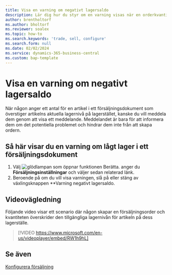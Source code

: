 ```yaml
---
title: Visa en varning om negativt lagersaldo
description: Lär dig hur du styr om en varning visas när en orderkvantitet överskrider lagernivåerna för en artikel.
author: brentholtorf
ms.author: bholtorf
ms.reviewer: soalex
ms.topic: how-to
ms.search.keywords: 'trade, sell, configure'
ms.search.form: null
ms.date: 02/02/2024
ms.service: dynamics-365-business-central
ms.custom: bap-template
---
```


# Visa en varning om negativt lagersaldo

När någon anger ett antal för en artikel i ett försäljningsdokument som överstiger artikelns aktuella lagernivå på lagerstället, kanske du vill meddela dem genom att visa ett meddelande. Meddelandet är bara för att informera dem om det potentiella problemet och hindrar dem inte från att skapa ordern.

## Så här visar du en varning om lågt lager i ett försäljningsdokument

1. Välj ![glödlampan som öppnar funktionen Berätta.](media/ui-search/search_small.png "Berätta för mig vad du vill göra") anger du **Försäljningsinställningar** och väljer sedan relaterad länk.
1. Beroende på om du vill visa varningen, slå på eller stäng av växlingsknappen **Varning negativt lagersaldo.

## Videovägledning

Följande video visar ett scenario där någon skapar en försäljningsorder och kvantiteten överskrider den tillgängliga lagernivån för artikeln på dess lagerställe.

> [!VIDEO https://www.microsoft.com/en-us/videoplayer/embed/RW1h9hL]

## Se även

[Konfigurera försäljning](sales-setup-sales.md)
